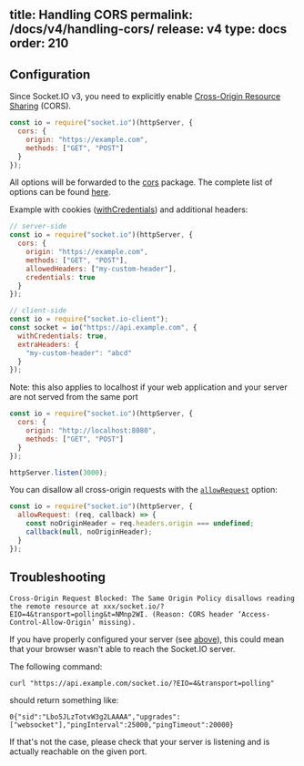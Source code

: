 title: Handling CORS
permalink: /docs/v4/handling-cors/
release: v4
type: docs
order: 210
---

## Configuration

Since Socket.IO v3, you need to explicitly enable [Cross-Origin Resource Sharing](https://developer.mozilla.org/en-US/docs/Web/HTTP/CORS) (CORS).

```js
const io = require("socket.io")(httpServer, {
  cors: {
    origin: "https://example.com",
    methods: ["GET", "POST"]
  }
});
```

All options will be forwarded to the [cors](https://www.npmjs.com/package/cors) package. The complete list of options can be found [here](https://github.com/expressjs/cors#configuration-options).

Example with cookies ([withCredentials](https://developer.mozilla.org/en-US/docs/Web/API/XMLHttpRequest/withCredentials)) and additional headers:

```js
// server-side
const io = require("socket.io")(httpServer, {
  cors: {
    origin: "https://example.com",
    methods: ["GET", "POST"],
    allowedHeaders: ["my-custom-header"],
    credentials: true
  }
});

// client-side
const io = require("socket.io-client");
const socket = io("https://api.example.com", {
  withCredentials: true,
  extraHeaders: {
    "my-custom-header": "abcd"
  }
});
```

Note: this also applies to localhost if your web application and your server are not served from the same port

```js
const io = require("socket.io")(httpServer, {
  cors: {
    origin: "http://localhost:8080",
    methods: ["GET", "POST"]
  }
});

httpServer.listen(3000);
```

You can disallow all cross-origin requests with the [`allowRequest`](/docs/v4/server-initialization/#allowRequest) option:

```js
const io = require("socket.io")(httpServer, {
  allowRequest: (req, callback) => {
    const noOriginHeader = req.headers.origin === undefined;
    callback(null, noOriginHeader);
  }
});
```

## Troubleshooting

```
Cross-Origin Request Blocked: The Same Origin Policy disallows reading the remote resource at xxx/socket.io/?EIO=4&transport=polling&t=NMnp2WI. (Reason: CORS header ‘Access-Control-Allow-Origin’ missing).
```

If you have properly configured your server (see [above](#Configuration)), this could mean that your browser wasn't able to reach the Socket.IO server.

The following command:

```
curl "https://api.example.com/socket.io/?EIO=4&transport=polling"
```

should return something like:

```
0{"sid":"Lbo5JLzTotvW3g2LAAAA","upgrades":["websocket"],"pingInterval":25000,"pingTimeout":20000}
```

If that's not the case, please check that your server is listening and is actually reachable on the given port.
